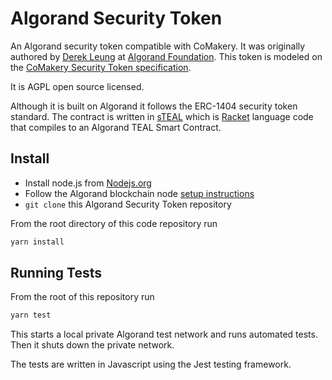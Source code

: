 # Algorand Security Token

An Algorand security token compatible with CoMakery. It was originally authored by [Derek Leung](https://github.com/derbear) at [Algorand Foundation](https://algorand.foundation/). This token is modeled on the [CoMakery Security Token specification](https://github.com/CoMakery/comakery-security-token).

It is AGPL open source licensed.

Although it is built on Algorand it follows the ERC-1404 security token standard. The contract is written in [sTEAL](https://github.com/derbear/steal) which is [Racket](https://racket-lang.org) language code that compiles to an Algorand TEAL Smart Contract.

## Install
* Install node.js from [Nodejs.org](https://nodejs.org)
* Follow the Algorand blockchain node [setup instructions](https://developer.algorand.org/docs/run-a-node/setup/install/)
* `git clone` this Algorand Security Token repository

From the root directory of this code repository run
```bash
yarn install
```
## Running Tests
From the root of this repository run
```bash
yarn test
```
This starts a local private Algorand test network and runs automated tests. Then it shuts down the private network.

The tests are written in Javascript using the Jest testing framework.